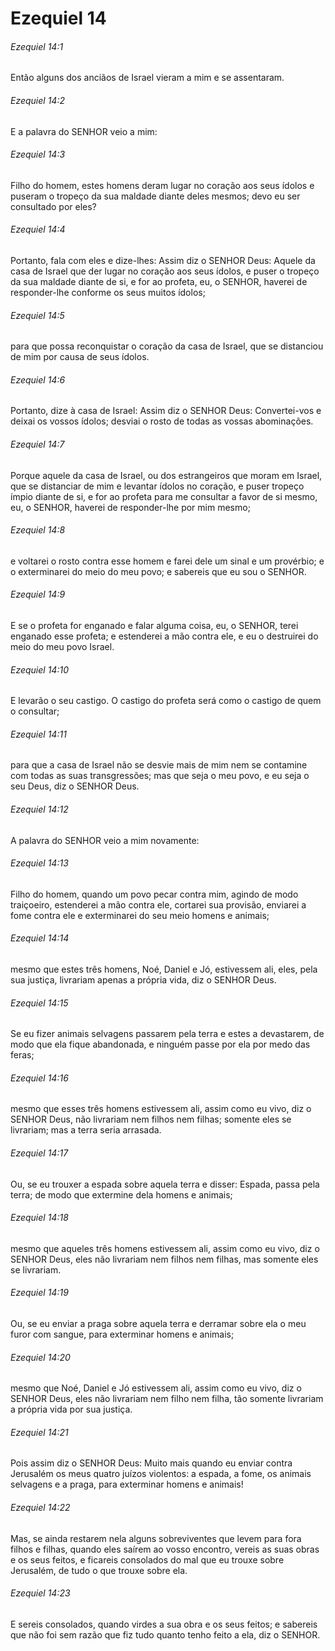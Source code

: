 # Ezequiel 14

###### Ezequiel 14:1

Então alguns dos anciãos de Israel vieram a mim e se assentaram.

###### Ezequiel 14:2

E a palavra do SENHOR veio a mim:

###### Ezequiel 14:3

Filho do homem, estes homens deram lugar no coração aos seus ídolos e puseram o tropeço da sua maldade diante deles mesmos; devo eu ser consultado por eles?

###### Ezequiel 14:4

Portanto, fala com eles e dize-lhes: Assim diz o SENHOR Deus: Aquele da casa de Israel que der lugar no coração aos seus ídolos, e puser o tropeço da sua maldade diante de si, e for ao profeta, eu, o SENHOR, haverei de responder-lhe conforme os seus muitos ídolos;

###### Ezequiel 14:5

para que possa reconquistar o coração da casa de Israel, que se distanciou de mim por causa de seus ídolos.

###### Ezequiel 14:6

Portanto, dize à casa de Israel: Assim diz o SENHOR Deus: Convertei-vos e deixai os vossos ídolos; desviai o rosto de todas as vossas abominações.

###### Ezequiel 14:7

Porque aquele da casa de Israel, ou dos estrangeiros que moram em Israel, que se distanciar de mim e levantar ídolos no coração, e puser tropeço ímpio diante de si, e for ao profeta para me consultar a favor de si mesmo, eu, o SENHOR, haverei de responder-lhe por mim mesmo;

###### Ezequiel 14:8

e voltarei o rosto contra esse homem e farei dele um sinal e um provérbio; e o exterminarei do meio do meu povo; e sabereis que eu sou o SENHOR.

###### Ezequiel 14:9

E se o profeta for enganado e falar alguma coisa, eu, o SENHOR, terei enganado esse profeta; e estenderei a mão contra ele, e eu o destruirei do meio do meu povo Israel.

###### Ezequiel 14:10

E levarão o seu castigo. O castigo do profeta será como o castigo de quem o consultar;

###### Ezequiel 14:11

para que a casa de Israel não se desvie mais de mim nem se contamine com todas as suas transgressões; mas que seja o meu povo, e eu seja o seu Deus, diz o SENHOR Deus.

###### Ezequiel 14:12

A palavra do SENHOR veio a mim novamente:

###### Ezequiel 14:13

Filho do homem, quando um povo pecar contra mim, agindo de modo traiçoeiro, estenderei a mão contra ele, cortarei sua provisão, enviarei a fome contra ele e exterminarei do seu meio homens e animais;

###### Ezequiel 14:14

mesmo que estes três homens, Noé, Daniel e Jó, estivessem ali, eles, pela sua justiça, livrariam apenas a própria vida, diz o SENHOR Deus.

###### Ezequiel 14:15

Se eu fizer animais selvagens passarem pela terra e estes a devastarem, de modo que ela fique abandonada, e ninguém passe por ela por medo das feras;

###### Ezequiel 14:16

mesmo que esses três homens estivessem ali, assim como eu vivo, diz o SENHOR Deus, não livrariam nem filhos nem filhas; somente eles se livrariam; mas a terra seria arrasada.

###### Ezequiel 14:17

Ou, se eu trouxer a espada sobre aquela terra e disser: Espada, passa pela terra; de modo que extermine dela homens e animais;

###### Ezequiel 14:18

mesmo que aqueles três homens estivessem ali, assim como eu vivo, diz o SENHOR Deus, eles não livrariam nem filhos nem filhas, mas somente eles se livrariam.

###### Ezequiel 14:19

Ou, se eu enviar a praga sobre aquela terra e derramar sobre ela o meu furor com sangue, para exterminar homens e animais;

###### Ezequiel 14:20

mesmo que Noé, Daniel e Jó estivessem ali, assim como eu vivo, diz o SENHOR Deus, eles não livrariam nem filho nem filha, tão somente livrariam a própria vida por sua justiça.

###### Ezequiel 14:21

Pois assim diz o SENHOR Deus: Muito mais quando eu enviar contra Jerusalém os meus quatro juízos violentos: a espada, a fome, os animais selvagens e a praga, para exterminar homens e animais!

###### Ezequiel 14:22

Mas, se ainda restarem nela alguns sobreviventes que levem para fora filhos e filhas, quando eles saírem ao vosso encontro, vereis as suas obras e os seus feitos, e ficareis consolados do mal que eu trouxe sobre Jerusalém, de tudo o que trouxe sobre ela.

###### Ezequiel 14:23

E sereis consolados, quando virdes a sua obra e os seus feitos; e sabereis que não foi sem razão que fiz tudo quanto tenho feito a ela, diz o SENHOR.

